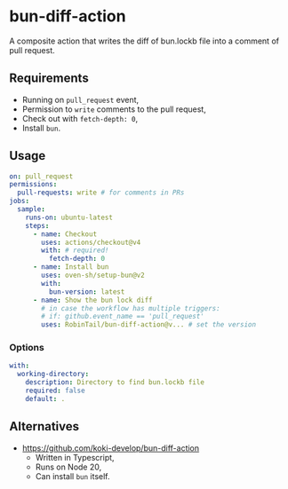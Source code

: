 # bun-diff-action

A composite action that writes the diff of bun.lockb file into a comment of pull request.

## Requirements

- Running on `pull_request` event,
- Permission to `write` comments to the pull request,
- Check out with `fetch-depth: 0`,
- Install `bun`.

## Usage

```yaml
on: pull_request
permissions:
  pull-requests: write # for comments in PRs
jobs:
  sample:
    runs-on: ubuntu-latest
    steps:
      - name: Checkout
        uses: actions/checkout@v4
        with: # required!
          fetch-depth: 0
      - name: Install bun
        uses: oven-sh/setup-bun@v2
        with:
          bun-version: latest
      - name: Show the bun lock diff
        # in case the workflow has multiple triggers:
        # if: github.event_name == 'pull_request'
        uses: RobinTail/bun-diff-action@v... # set the version
```

### Options

```yaml
with:
  working-directory:
    description: Directory to find bun.lockb file
    required: false
    default: .
```

## Alternatives

- https://github.com/koki-develop/bun-diff-action
  - Written in Typescript,
  - Runs on Node 20,
  - Can install `bun` itself.
